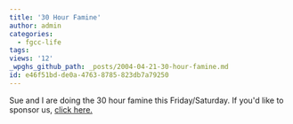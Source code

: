 ```yaml
---
title: '30 Hour Famine'
author: admin
categories:
  - fgcc-life
tags: 
views: '12'
_wpghs_github_path: _posts/2004-04-21-30-hour-famine.md
id: e46f51bd-de0a-4763-8785-823db7a79250
---
```

<p>Sue and I are doing the 30 hour famine this Friday/Saturday.  If you'd like to sponsor us, <a href="https://www2.worldvision.ca/famine/action/refer?itemNumber=12333554&amp;participant=26076372">click here.</a></p>
